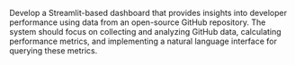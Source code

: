 Develop a Streamlit-based dashboard that provides insights into developer performance using
data from an open-source GitHub repository. The system should focus on collecting and
analyzing GitHub data, calculating performance metrics, and implementing a natural language
interface for querying these metrics.

